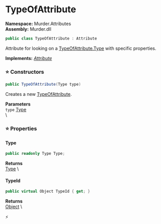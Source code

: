 # TypeOfAttribute

**Namespace:** Murder.Attributes \
**Assembly:** Murder.dll

```csharp
public class TypeOfAttribute : Attribute
```

Attribute for looking on a [TypeOfAttribute.Type](../../Murder/Attributes/TypeOfAttribute.html#Type) with specific properties.

**Implements:** _[Attribute](https://learn.microsoft.com/en-us/dotnet/api/System.Attribute?view=net-7.0)_

### ⭐ Constructors
```csharp
public TypeOfAttribute(Type type)
```

Creates a new [TypeOfAttribute](../../Murder/Attributes/TypeOfAttribute.html).

**Parameters** \
`type` [Type](https://learn.microsoft.com/en-us/dotnet/api/System.Type?view=net-7.0) \
\

### ⭐ Properties
#### Type
```csharp
public readonly Type Type;
```

**Returns** \
[Type](https://learn.microsoft.com/en-us/dotnet/api/System.Type?view=net-7.0) \
#### TypeId
```csharp
public virtual Object TypeId { get; }
```

**Returns** \
[Object](https://learn.microsoft.com/en-us/dotnet/api/System.Object?view=net-7.0) \


⚡